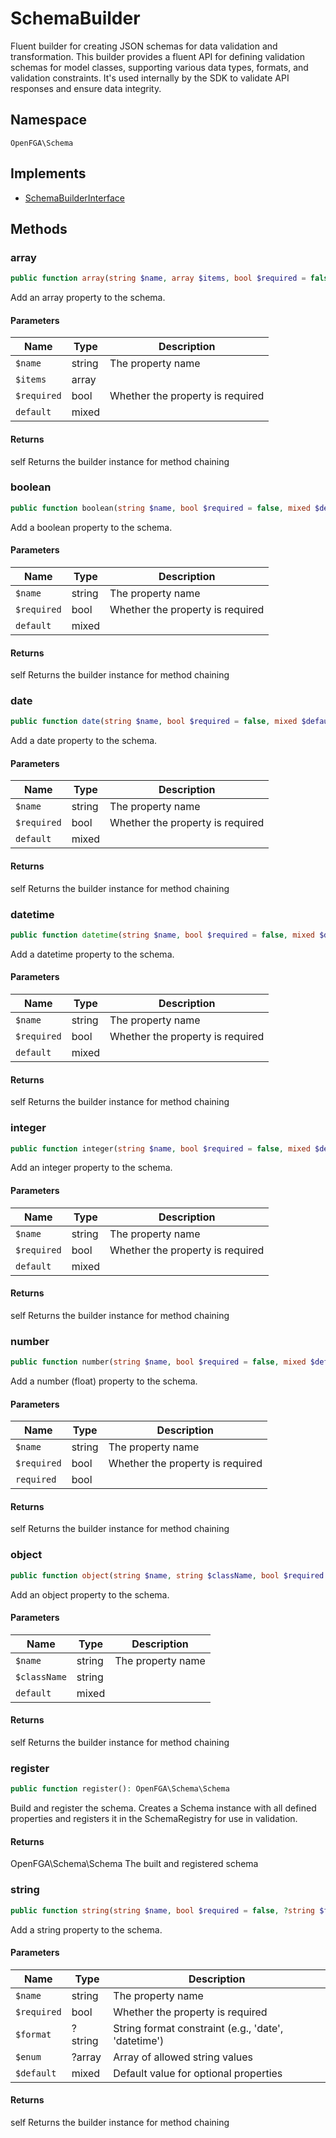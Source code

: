 # SchemaBuilder

Fluent builder for creating JSON schemas for data validation and transformation. This builder provides a fluent API for defining validation schemas for model classes, supporting various data types, formats, and validation constraints. It&#039;s used internally by the SDK to validate API responses and ensure data integrity.

## Namespace
`OpenFGA\Schema`

## Implements
* [SchemaBuilderInterface](SchemaBuilderInterface.md)



## Methods
### array


```php
public function array(string $name, array $items, bool $required = false, mixed $default = NULL): self
```

Add an array property to the schema.

#### Parameters
| Name | Type | Description |
|------|------|-------------|
| `$name` | string | The property name |
| `$items` | array |  |
| `$required` | bool | Whether the property is required |
| `default` | mixed |  |

#### Returns
self
 Returns the builder instance for method chaining

### boolean


```php
public function boolean(string $name, bool $required = false, mixed $default = NULL): self
```

Add a boolean property to the schema.

#### Parameters
| Name | Type | Description |
|------|------|-------------|
| `$name` | string | The property name |
| `$required` | bool | Whether the property is required |
| `default` | mixed |  |

#### Returns
self
 Returns the builder instance for method chaining

### date


```php
public function date(string $name, bool $required = false, mixed $default = NULL): self
```

Add a date property to the schema.

#### Parameters
| Name | Type | Description |
|------|------|-------------|
| `$name` | string | The property name |
| `$required` | bool | Whether the property is required |
| `default` | mixed |  |

#### Returns
self
 Returns the builder instance for method chaining

### datetime


```php
public function datetime(string $name, bool $required = false, mixed $default = NULL): self
```

Add a datetime property to the schema.

#### Parameters
| Name | Type | Description |
|------|------|-------------|
| `$name` | string | The property name |
| `$required` | bool | Whether the property is required |
| `default` | mixed |  |

#### Returns
self
 Returns the builder instance for method chaining

### integer


```php
public function integer(string $name, bool $required = false, mixed $default = NULL): self
```

Add an integer property to the schema.

#### Parameters
| Name | Type | Description |
|------|------|-------------|
| `$name` | string | The property name |
| `$required` | bool | Whether the property is required |
| `default` | mixed |  |

#### Returns
self
 Returns the builder instance for method chaining

### number


```php
public function number(string $name, bool $required = false, mixed $default = NULL): self
```

Add a number (float) property to the schema.

#### Parameters
| Name | Type | Description |
|------|------|-------------|
| `$name` | string | The property name |
| `$required` | bool | Whether the property is required |
| `required` | bool |  |

#### Returns
self
 Returns the builder instance for method chaining

### object


```php
public function object(string $name, string $className, bool $required = false): self
```

Add an object property to the schema.

#### Parameters
| Name | Type | Description |
|------|------|-------------|
| `$name` | string | The property name |
| `$className` | string |  |
| `default` | mixed |  |

#### Returns
self
 Returns the builder instance for method chaining

### register


```php
public function register(): OpenFGA\Schema\Schema
```

Build and register the schema. Creates a Schema instance with all defined properties and registers it in the SchemaRegistry for use in validation.


#### Returns
OpenFGA\Schema\Schema
 The built and registered schema

### string


```php
public function string(string $name, bool $required = false, ?string $format = NULL, ?array $enum = NULL, mixed $default = NULL): self
```

Add a string property to the schema.

#### Parameters
| Name | Type | Description |
|------|------|-------------|
| `$name` | string | The property name |
| `$required` | bool | Whether the property is required |
| `$format` | ?string | String format constraint (e.g., &#039;date&#039;, &#039;datetime&#039;) |
| `$enum` | ?array | Array of allowed string values |
| `$default` | mixed | Default value for optional properties |

#### Returns
self
 Returns the builder instance for method chaining

